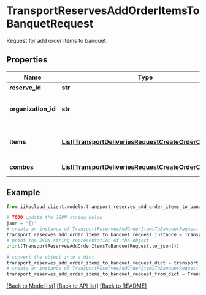 # TransportReservesAddOrderItemsToBanquetRequest

Request for add order items to banquet.

## Properties

Name | Type | Description | Notes
------------ | ------------- | ------------- | -------------
**reserve_id** | **str** | Banquet ID. | 
**organization_id** | **str** | Organization ID.                Can be obtained by &#x60;/api/1/organizations&#x60; operation. | 
**items** | [**List[TransportDeliveriesRequestCreateOrderOrderItem]**](TransportDeliveriesRequestCreateOrderOrderItem.md) | Order items (may include ProductOrderItem or CompoundOrderItem). | 
**combos** | [**List[TransportDeliveriesRequestCreateOrderCombo]**](TransportDeliveriesRequestCreateOrderCombo.md) | Combos.   &gt; Allowed from version &#x60;7.6.1&#x60;. | [optional] 

## Example

```python
from iikocloud_client.models.transport_reserves_add_order_items_to_banquet_request import TransportReservesAddOrderItemsToBanquetRequest

# TODO update the JSON string below
json = "{}"
# create an instance of TransportReservesAddOrderItemsToBanquetRequest from a JSON string
transport_reserves_add_order_items_to_banquet_request_instance = TransportReservesAddOrderItemsToBanquetRequest.from_json(json)
# print the JSON string representation of the object
print(TransportReservesAddOrderItemsToBanquetRequest.to_json())

# convert the object into a dict
transport_reserves_add_order_items_to_banquet_request_dict = transport_reserves_add_order_items_to_banquet_request_instance.to_dict()
# create an instance of TransportReservesAddOrderItemsToBanquetRequest from a dict
transport_reserves_add_order_items_to_banquet_request_from_dict = TransportReservesAddOrderItemsToBanquetRequest.from_dict(transport_reserves_add_order_items_to_banquet_request_dict)
```
[[Back to Model list]](../README.md#documentation-for-models) [[Back to API list]](../README.md#documentation-for-api-endpoints) [[Back to README]](../README.md)


